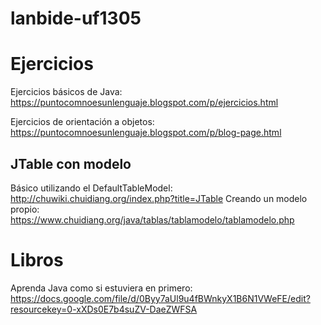 # lanbide-uf1305

Ejercicios
==========

Ejercicios básicos de Java: https://puntocomnoesunlenguaje.blogspot.com/p/ejercicios.html

Ejercicios de orientación a objetos: https://puntocomnoesunlenguaje.blogspot.com/p/blog-page.html

JTable con modelo
------------------
Básico utilizando el DefaultTableModel: http://chuwiki.chuidiang.org/index.php?title=JTable
Creando un modelo propio: https://www.chuidiang.org/java/tablas/tablamodelo/tablamodelo.php

Libros
======

Aprenda Java como si estuviera en primero: https://docs.google.com/file/d/0Byy7aUl9u4fBWnkyX1B6N1VWeFE/edit?resourcekey=0-xXDs0E7b4suZV-DaeZWFSA
